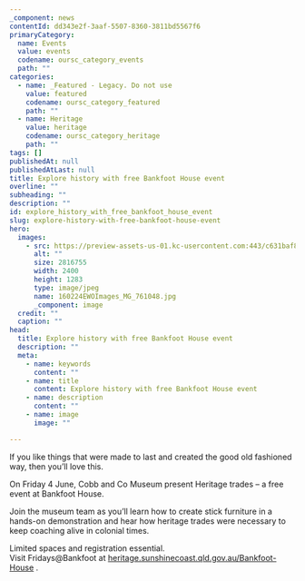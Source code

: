 ```yaml
---
_component: news
contentId: dd343e2f-3aaf-5507-8360-3811bd5567f6
primaryCategory:
  name: Events
  value: events
  codename: oursc_category_events
  path: ""
categories:
  - name: _Featured - Legacy. Do not use
    value: featured
    codename: oursc_category_featured
    path: ""
  - name: Heritage
    value: heritage
    codename: oursc_category_heritage
    path: ""
tags: []
publishedAt: null
publishedAtLast: null
title: Explore history with free Bankfoot House event
overline: ""
subheading: ""
description: ""
id: explore_history_with_free_bankfoot_house_event
slug: explore-history-with-free-bankfoot-house-event
hero:
  images:
    - src: https://preview-assets-us-01.kc-usercontent.com:443/c631baf8-1b46-001f-580c-d0001b68b4a8/a1bdf398-c663-4f93-a02f-171b1a5ff625/160224EWOImages_MG_761048.jpg
      alt: ""
      size: 2816755
      width: 2400
      height: 1283
      type: image/jpeg
      name: 160224EWOImages_MG_761048.jpg
      _component: image
  credit: ""
  caption: ""
head:
  title: Explore history with free Bankfoot House event
  description: ""
  meta:
    - name: keywords
      content: ""
    - name: title
      content: Explore history with free Bankfoot House event
    - name: description
      content: ""
    - name: image
      image: ""

---
```

If you like things that were made to last and created the good old fashioned way, then you’ll love this.

On Friday 4 June, Cobb and Co Museum present Heritage trades – a free event at Bankfoot House.

Join the museum team as you’ll learn how to create stick furniture in a hands-on demonstration and hear how heritage trades were necessary to keep coaching alive in colonial times.

Limited spaces and registration essential.\
Visit Fridays\@Bankfoot at [heritage.sunshinecoast.qld.gov.au/Bankfoot-House](https://heritage.sunshinecoast.qld.gov.au/Bankfoot-House)
.
